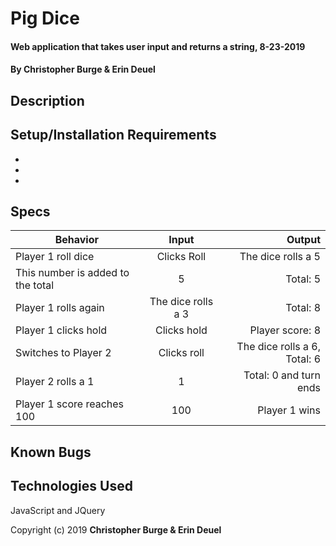 # Pig Dice

#### Web application that takes user input and returns a string, 8-23-2019

#### By Christopher Burge & Erin Deuel

## Description



## Setup/Installation Requirements

*
*
*

## Specs
| Behavior | Input | Output |
| ------------- |:-------------:| -----:|
| Player 1 roll dice | Clicks Roll | The dice rolls a 5 |
| This number is added to the total | 5 | Total: 5 |
| Player 1 rolls again | The dice rolls a 3 | Total: 8 |
| Player 1 clicks hold | Clicks hold | Player score: 8 |
| Switches to Player 2 | Clicks roll | The dice rolls a 6, Total: 6 |
| Player 2 rolls a 1 | 1 | Total: 0 and turn ends |
| Player 1 score reaches 100 | 100 | Player 1 wins |


## Known Bugs




## Technologies Used

JavaScript and JQuery

Copyright (c) 2019 **Christopher Burge & Erin Deuel**
